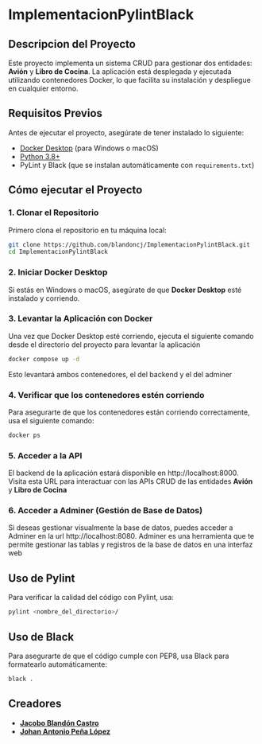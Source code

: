 # ImplementacionPylintBlack

## Descripcion del Proyecto

Este proyecto implementa un sistema CRUD para gestionar dos entidades: **Avión** y **Libro de Cocina**. La aplicación está desplegada y ejecutada utilizando contenedores Docker, lo que facilita su instalación y despliegue en cualquier entorno.

## Requisitos Previos

Antes de ejecutar el proyecto, asegúrate de tener instalado lo siguiente:

- [Docker Desktop](https://www.docker.com/products/docker-desktop) (para Windows o macOS)
- [Python 3.8+](https://www.python.org/downloads/)
- PyLint y Black (que se instalan automáticamente con `requirements.txt`)

## Cómo ejecutar el Proyecto

### 1. Clonar el Repositorio

Primero clona el repositorio en tu máquina local:
```bash
git clone https://github.com/blandoncj/ImplementacionPylintBlack.git
cd ImplementacionPylintBlack
```

### 2. Iniciar Docker Desktop

Si estás en Windows o macOS, asegúrate de que **Docker Desktop** esté instalado y corriendo.

### 3. Levantar la Aplicación con Docker

Una vez que Docker Desktop esté corriendo, ejecuta el siguiente comando desde el directorio del proyecto para levantar la aplicación

```bash
docker compose up -d
```
Esto levantará ambos contenedores, el del backend y el del adminer  

### 4. Verificar que los contenedores estén corriendo

Para asegurarte de que los contenedores están corriendo correctamente, usa el siguiente comando:

```bash
docker ps
```

### 5. Acceder a la API

El backend de la aplicación estará disponible en http://localhost:8000. Visita esta URL para interactuar con las APIs CRUD de las entidades **Avión** y **Libro de Cocina**

### 6. Acceder a Adminer (Gestión de Base de Datos)

Si deseas gestionar visualmente  la base de datos, puedes acceder a Adminer en la url http://localhost:8080. Adminer es una herramienta que te permite gestionar las tablas y registros de la base de datos en una interfaz web

## Uso de Pylint

Para verificar la calidad del código con Pylint, usa:

```bash
pylint <nombre_del_directorio>/
```

## Uso de Black

Para asegurarte de que el código cumple con PEP8, usa Black para formatearlo automáticamente:

```bash
black .
```

## Creadores

- **[Jacobo Blandón Castro](https://github.com/blandoncj)**
- **[Johan Antonio Peña López](https://github.com/Johan0425)**
